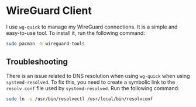# WireGuard Client

I use `wg-quick` to manage my WireGuard connections. It is a simple and easy-to-use tool. To install it, run the following command:

```bash
sudo pacman -S wireguard-tools
```

## Troubleshooting

There is an issue related to DNS resolution when using `wg-quick` when using `systemd-resolved`. To fix this, you need to create a symbolic link to the `resolv.conf` file used by `systemd-resolved`. Run the following command:

```bash
sudo ln -s /usr/bin/resolvectl /usr/local/bin/resolvconf
```


